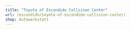 ```yaml
---
title: "Toyota of Escondido Collision Center"
url: /escondido/toyota-of-escondido-collision-center/
shop: Autowerkstatt
---
```

